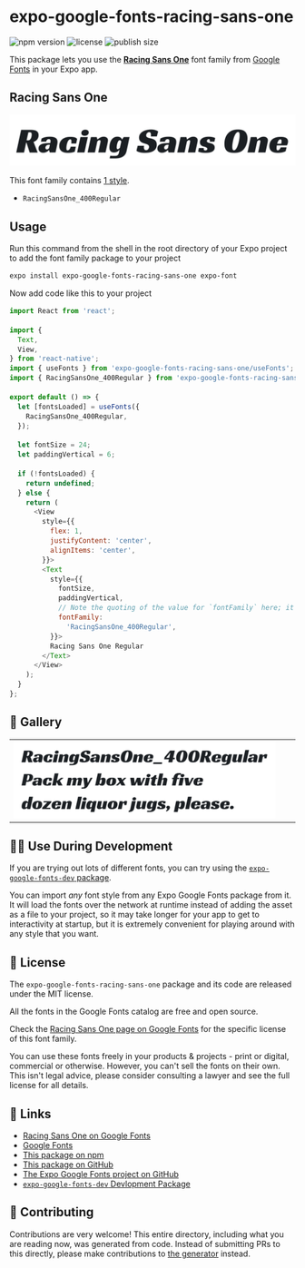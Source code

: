 # expo-google-fonts-racing-sans-one

![npm version](https://flat.badgen.net/npm/v/expo-google-fonts-racing-sans-one)
![license](https://flat.badgen.net/github/license/expo/google-fonts)
![publish size](https://flat.badgen.net/packagephobia/install/expo-google-fonts-racing-sans-one)

This package lets you use the [**Racing Sans One**](https://fonts.google.com/specimen/Racing+Sans+One) font family from [Google Fonts](https://fonts.google.com/) in your Expo app.

## Racing Sans One

![Racing Sans One](./font-family.png)

This font family contains [1 style](#-gallery).

- `RacingSansOne_400Regular`

## Usage

Run this command from the shell in the root directory of your Expo project to add the font family package to your project
```sh
expo install expo-google-fonts-racing-sans-one expo-font
```

Now add code like this to your project
```js
import React from 'react';

import {
  Text,
  View,
} from 'react-native';
import { useFonts } from 'expo-google-fonts-racing-sans-one/useFonts';
import { RacingSansOne_400Regular } from 'expo-google-fonts-racing-sans-one/400Regular';

export default () => {
  let [fontsLoaded] = useFonts({
    RacingSansOne_400Regular,
  });

  let fontSize = 24;
  let paddingVertical = 6;

  if (!fontsLoaded) {
    return undefined;
  } else {
    return (
      <View
        style={{
          flex: 1,
          justifyContent: 'center',
          alignItems: 'center',
        }}>
        <Text
          style={{
            fontSize,
            paddingVertical,
            // Note the quoting of the value for `fontFamily` here; it expects a string!
            fontFamily:
              'RacingSansOne_400Regular',
          }}>
          Racing Sans One Regular
        </Text>
      </View>
    );
  }
};

```

## 🔡 Gallery


||||
|-|-|-|
|![RacingSansOne_400Regular](.//400Regular/RacingSansOne_400Regular.ttf.png)||||


## 👩‍💻 Use During Development

If you are trying out lots of different fonts, you can try using the [`expo-google-fonts-dev` package](https://github.com/freeboub/google-fonts/tree/master/font-packages/dev#readme).

You can import *any* font style from any Expo Google Fonts package from it. It will load the fonts
over the network at runtime instead of adding the asset as a file to your project, so it may take longer
for your app to get to interactivity at startup, but it is extremely convenient
for playing around with any style that you want.

## 📖 License

The `expo-google-fonts-racing-sans-one` package and its code are released under the MIT license.

All the fonts in the Google Fonts catalog are free and open source.

Check the [Racing Sans One page on Google Fonts](https://fonts.google.com/specimen/Racing+Sans+One) for the specific license of this font family.

You can use these fonts freely in your products & projects - print or digital, commercial or otherwise. However, you can't sell the fonts on their own. This isn't legal advice, please consider consulting a lawyer and see the full license for all details.

## 🔗 Links

- [Racing Sans One on Google Fonts](https://fonts.google.com/specimen/Racing+Sans+One)
- [Google Fonts](https://fonts.google.com/)
- [This package on npm](https://www.npmjs.com/package/expo-google-fonts-racing-sans-one)
- [This package on GitHub](https://github.com/freeboub/google-fonts/tree/master/font-packages/racing-sans-one)
- [The Expo Google Fonts project on GitHub](https://github.com/freeboub/google-fonts)
- [`expo-google-fonts-dev` Devlopment Package](https://github.com/freeboub/google-fonts/tree/master/font-packages/dev)

## 🤝 Contributing

Contributions are very welcome! This entire directory, including what you are reading now, was generated from code. Instead of submitting PRs to this directly, please make contributions to [the generator](https://github.com/freeboub/google-fonts/tree/master/packages/generator) instead.
